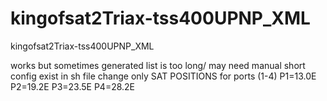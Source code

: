 # kingofsat2Triax-tss400UPNP_XML
kingofsat2Triax-tss400UPNP_XML


works but sometimes generated list is too long/ may need manual short
config exist in sh file
change only SAT POSITIONS for ports (1-4)
P1=13.0E
P2=19.2E
P3=23.5E
P4=28.2E
